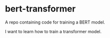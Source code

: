 # bert-transformer
A repo containing code for training a BERT model.

I want to learn how to train a transformer model. 
